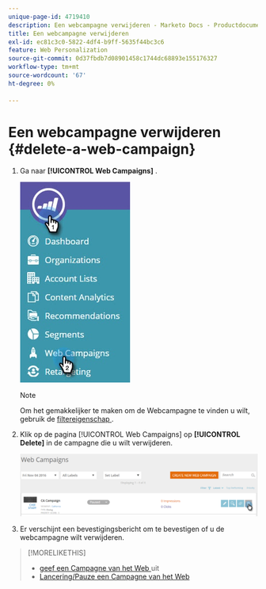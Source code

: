 ```yaml
---
unique-page-id: 4719410
description: Een webcampagne verwijderen - Marketo Docs - Productdocumentatie
title: Een webcampagne verwijderen
exl-id: ec81c3c0-5822-4df4-b9ff-5635f44bc3c6
feature: Web Personalization
source-git-commit: 0d37fbdb7d08901458c1744dc68893e155176327
workflow-type: tm+mt
source-wordcount: '67'
ht-degree: 0%

---
```


# Een webcampagne verwijderen {#delete-a-web-campaign}

1. Ga naar **[!UICONTROL Web Campaigns]** .

   ![](assets/web-campaigns-hand-3.jpg)

   >[!NOTE]
   >
   >Om het gemakkelijker te maken om de Webcampagne te vinden u wilt, gebruik de [ filtereigenschap ](/help/marketo/product-docs/web-personalization/working-with-web-campaigns/filter-web-campaigns.md).

1. Klik op de pagina [!UICONTROL Web Campaigns] op **[!UICONTROL Delete]** in de campagne die u wilt verwijderen.

   ![](assets/web-campaigns-1-delete-hand-1.png)

1. Er verschijnt een bevestigingsbericht om te bevestigen of u de webcampagne wilt verwijderen.

>[!MORELIKETHIS]
>
>* [ geef een Campagne van het Web ](/help/marketo/product-docs/web-personalization/working-with-web-campaigns/edit-an-existing-web-campaign.md) uit
>* [ Lancering/Pauze een Campagne van het Web ](/help/marketo/product-docs/web-personalization/working-with-web-campaigns/launch-pause-a-web-campaign.md)
